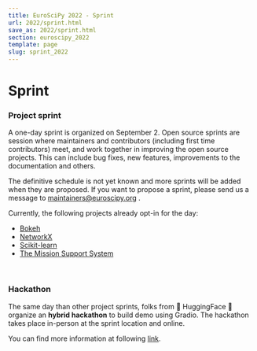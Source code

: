```yaml
---
title: EuroSciPy 2022 - Sprint
url: 2022/sprint.html
save_as: 2022/sprint.html
section: euroscipy_2022
template: page
slug: sprint_2022
---
```


# Sprint

### Project sprint

A one-day sprint is organized on September 2. Open source sprints are session
where maintainers and contributors (including first time contributors) meet,
and work together in improving the open source projects. This can include bug
fixes, new features, improvements to the documentation and others.

The definitive schedule is not yet known and more sprints will be added when
they are proposed. If you want to propose a sprint, please send us a message to
<a href="mailto:maintainers@euroscipy.org">maintainers@euroscipy.org</a> .

Currently, the following projects already opt-in for the day:

- [Bokeh](https://docs.bokeh.org/en/latest/)
- [NetworkX](https://networkx.org/)
- [Scikit-learn](https://scikit-learn.org/stable/)
- [The Mission Support System](https://mss.readthedocs.io/en/stable/)

<br>

### Hackathon

The same day than other project sprints, folks from 🤗 HuggingFace 🤗 organize
an **hybrid hackathon** to build demo using Gradio. The hackathon takes place
in-person at the sprint location and online.

You can find more information at following
[link](https://huggingface.co/EuroSciPy2022).
